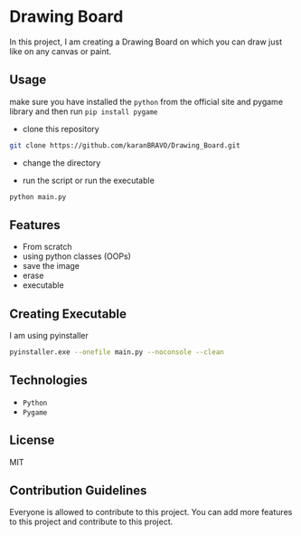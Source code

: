 # Drawing Board

In this project, I am creating a Drawing Board on which you can draw just like on any canvas or paint.

## Usage

make sure you have installed the `python` from the official site and pygame library and then run `pip install pygame`

- clone this repository

```bash
git clone https://github.com/karanBRAVO/Drawing_Board.git
```

- change the directory

- run the script or run the executable

```bash
python main.py
```

## Features

- From scratch
- using python classes (OOPs)
- save the image
- erase
- executable

## Creating Executable

I am using pyinstaller

```bash
pyinstaller.exe --onefile main.py --noconsole --clean
```

## Technologies

- `Python`
- `Pygame`

## License

MIT

## Contribution Guidelines

Everyone is allowed to contribute to this project. You can add more features to this project and contribute to this project.
